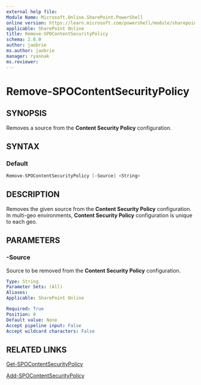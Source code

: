 ```yaml
---
external help file:
Module Name: Microsoft.Online.SharePoint.PowerShell
online version: https://learn.microsoft.com/powershell/module/sharepoint-online/remove-spocontentsecuritypolicy
applicable: SharePoint Online
title: Remove-SPOContentSecurityPolicy
schema: 2.0.0
author: jaobrie
ms.author: jaobrie
manager: ryannak
ms.reviewer:
---
```


# Remove-SPOContentSecurityPolicy

## SYNOPSIS

Removes a source from the **Content Security Policy** configuration.

## SYNTAX

### Default

```powershell
Remove-SPOContentSecurityPolicy [-Source] <String>
```

## DESCRIPTION

Removes the given source from the **Content Security Policy** configuration. 
In multi-geo environments, **Content Security Policy** configuration is unique to each geo.

## PARAMETERS

### -Source

Source to be removed from the **Content Security Policy** configuration.

```yaml
Type: String
Parameter Sets: (All)
Aliases:
Applicable: SharePoint Online

Required: True
Position: 0
Default value: None
Accept pipeline input: False
Accept wildcard characters: False
```

## RELATED LINKS

[Get-SPOContentSecurityPolicy](Get-SPOContentSecurityPolicy.md)

[Add-SPOContentSecurityPolicy](Add-SPOContentSecurityPolicy.md)

